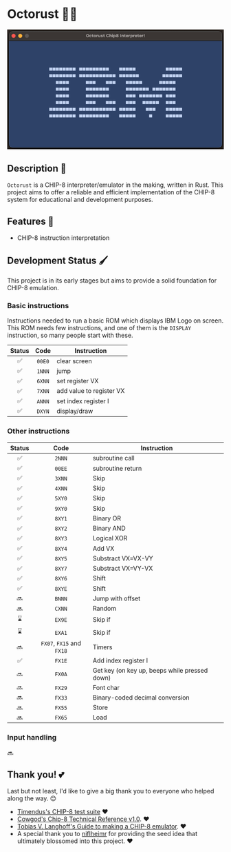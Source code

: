 # Octorust 👾🦀

![Octorust can now run IBM Logo!](image.png)

## Description 🧬

`Octorust` is a CHIP-8 interpreter/emulator in the making, written in Rust. This project aims to offer a reliable and efficient implementation of the CHIP-8 system for educational and development purposes.

## Features 💫

- CHIP-8 instruction interpretation

## Development Status 🖌️

This project is in its early stages but aims to provide a solid foundation for CHIP-8 emulation.

### Basic instructions

Instructions needed to run a basic ROM which displays IBM Logo on screen. This ROM needs few instructions, and one of them is the ``DISPLAY`` instruction, so many people start with these.

  | Status   | Code   | Instruction |
  |:--------:|:------:|-------------|
  | ✅       | `00E0` | clear screen |
  | ✅       | `1NNN` | jump |
  | ✅       | `6XNN` | set register VX |
  | ✅       | `7XNN` | add value to register VX |
  | ✅       | `ANNN` | set index register I
  | ✅       | `DXYN` | display/draw
  
### Other instructions

  | Status    | Code   | Instruction |
  |:---------:|:------:|-------------|
  |✅         | `2NNN` | subroutine call |
  |✅         | `00EE` | subroutine return |
  |✅         |`3XNN`| Skip
  |✅         |`4XNN`| Skip
  |✅         |`5XY0`| Skip
  |✅         |`9XY0`| Skip
  |✅         |`8XY1`| Binary OR
  |✅         |`8XY2`| Binary AND
  |✅         |`8XY3`| Logical XOR
  |✅         |`8XY4`| Add VX
  |✅         |`8XY5`| Substract VX=VX-VY
  |✅         |`8XY7`| Substract VX=VY-VX
  |✅         |`8XY6`| Shift
  |✅         |`8XYE`| Shift
  |🔜         |`BNNN`| Jump with offset
  |🔜         |`CXNN`| Random
  |⌛         |`EX9E`| Skip if
  |⌛         |`EXA1`| Skip if
  |🔜         |`FX07`, `FX15` and `FX18`| Timers
  |✅         |`FX1E`| Add index register I
  |🔜         |`FX0A`| Get key (on key up, beeps while pressed down)
  |🔜         |`FX29`| Font char
  |🔜         |`FX33`| Binary-coded decimal conversion
  |🔜         |`FX55`| Store
  |🔜         |`FX65`| Load

### Input handling

  🔜

## Thank you! 💕

Last but not least, I'd like to give a big thank you to everyone who helped along the way. 😊

- [Timendus's CHIP-8 test suite](https://github.com/Timendus/chip8-test-suite) ❤️
- [Cowgod's Chip-8 Technical Reference v1.0](http://devernay.free.fr/hacks/chip8/C8TECH10.HTM). ❤️
- [Tobias V. Langhoff's Guide to making a CHIP-8 emulator](https://tobiasvl.github.io/blog/write-a-chip-8-emulator/). ❤️
- A special thank you to [nifIheimr](https://github.com/nifIheimr) for providing the seed idea that ultimately blossomed into this project. ❤️
